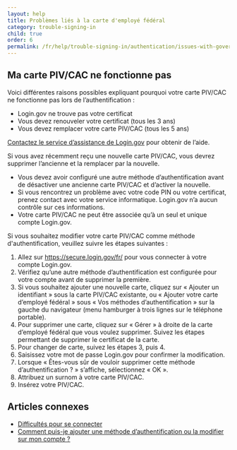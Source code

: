 ```yaml
---
layout: help
title: Problèmes liés à la carte d'employé fédéral
category: trouble-signing-in
child: true
order: 6
permalink: /fr/help/trouble-signing-in/authentication/issues-with-government-employee-id-piv-cac/
---
```


## Ma carte PIV/CAC ne fonctionne pas

Voici différentes raisons possibles expliquant pourquoi votre carte PIV/CAC ne fonctionne pas lors de l’authentification :

* Login.gov ne trouve pas votre certificat
* Vous devez renouveler votre certificat (tous les 3 ans)
* Vous devez remplacer votre carte PIV/CAC (tous les 5 ans)

[Contactez le service d’assistance de Login.gov](/fr/contact/) pour obtenir de l’aide.

Si vous avez récemment reçu une nouvelle carte PIV/CAC, vous devrez supprimer l’ancienne et la remplacer par la nouvelle.
* Vous devez avoir configuré une autre méthode d’authentification avant de désactiver une ancienne carte PIV/CAC et d’activer la nouvelle.
* Si vous rencontrez un problème avec votre code PIN ou votre certificat, prenez contact avec votre service informatique. Login.gov n’a aucun contrôle sur ces informations.
* Votre carte PIV/CAC ne peut être associée qu’à un seul et unique compte Login.gov.

Si vous souhaitez modifier votre carte PIV/CAC comme méthode d'authentification, veuillez suivre les étapes suivantes :

1. Allez sur <https://secure.login.gov/fr/> pour vous connecter à votre compte Login.gov.
1. Vérifiez qu’une autre méthode d’authentification est configurée pour votre compte avant de supprimer la première.
1. Si vous souhaitez ajouter une nouvelle carte, cliquez sur « Ajouter un identifiant » sous la carte PIV/CAC existante, ou « Ajouter votre carte d’employé fédéral » sous « Vos méthodes d’authentification » sur la gauche du navigateur (menu hamburger à trois lignes sur le téléphone portable).
1. Pour supprimer une carte, cliquez sur « Gérer » à droite de la carte d’employé fédéral que vous voulez supprimer. Suivez les étapes permettant de supprimer le certificat de la carte.
1. Pour changer de carte, suivez les étapes 3, puis 4.
1. Saisissez votre mot de passe Login.gov pour confirmer la modification.
1. Lorsque « Êtes-vous sûr de vouloir supprimer cette méthode d’authentification ? » s’affiche, sélectionnez « OK ».
1. Attribuez un surnom à votre carte PIV/CAC.
1. Insérez votre PIV/CAC.

## Articles connexes

* [Difficultés pour se connecter](#)
* [Comment puis-je ajouter une méthode d’authentification ou la modifier sur mon compte ?](/fr/help/manage-your-account/add-or-change-your-authentication-method/)

